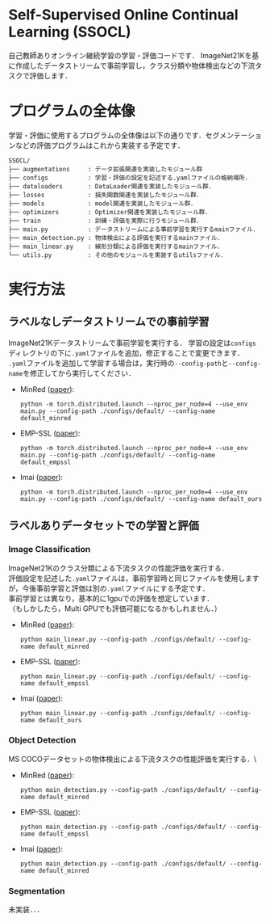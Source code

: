 # Self-Supervised Online Continual Learning (SSOCL)
自己教師ありオンライン継続学習の学習・評価コードです．
ImageNet21Kを基に作成したデータストリームで事前学習し，クラス分類や物体検出などの下流タスクで評価します．

# プログラムの全体像
学習・評価に使用するプログラムの全体像は以下の通りです．セグメンテーションなどの評価プログラムはこれから実装する予定です．
```
SSOCL/
├── augmentations     : データ拡張関連を実装したモジュール群
├── configs           : 学習・評価の設定を記述する.yamlファイルの格納場所．
├── dataloaders       : DataLoader関連を実装したモジュール群．
├── losses            : 損失関数関連を実装したモジュール群．
├── models            : model関連を実装したモジュール群．
├── optimizers        : Optimizer関連を実装したモジュール群．
├── train             : 訓練・評価を実際に行うモジュール群．
├── main.py           : データストリームによる事前学習を実行するmainファイル．
├── main_detection.py : 物体検出による評価を実行するmainファイル．
├── main_linear.py    : 線形分類による評価を実行するmainファイル．
└── utils.py          : その他のモジュールを実装するutilsファイル．
```


# 実行方法

## ラベルなしデータストリームでの事前学習

ImageNet21Kデータストリームで事前学習を実行する．
学習の設定は`configs`ディレクトリの下に`.yaml`ファイルを追加，修正することで変更できます．
`.yaml`ファイルを追加して学習する場合は，実行時の`--config-path`と`--config-name`を修正してから実行してください．

- MinRed ([paper](https://arxiv.org/pdf/2203.12710)):
    ```
    python -m torch.distributed.launch --nproc_per_node=4 --use_env main.py --config-path ./configs/default/ --config-name default_minred
    ```

- EMP-SSL ([paper](https://arxiv.org/pdf/2304.03977)):
    ```
    python -m torch.distributed.launch --nproc_per_node=4 --use_env main.py --config-path ./configs/default/ --config-name default_empssl
    ```

- Imai ([paper](https://openaccess.thecvf.com/content/ACCV2024/papers/Imai_Faster_convergence_and_Uncorrelated_gradients_in_Self-Supervised_Online_Continual_Learning_ACCV_2024_paper.pdf)):
    ```
    python -m torch.distributed.launch --nproc_per_node=4 --use_env main.py --config-path ./configs/default/ --config-name default_ours
    ```

## ラベルありデータセットでの学習と評価
### Image Classification
ImageNet21Kのクラス分類による下流タスクの性能評価を実行する．\
評価設定を記述した`.yaml`ファイルは，事前学習時と同じファイルを使用しますが，今後事前学習と評価は別の`.yaml`ファイルにする予定です．\
事前学習とは異なり，基本的に1gpuでの評価を想定しています．\
（もしかしたら，Multi GPUでも評価可能になるかもしれません．）

- MinRed ([paper](https://arxiv.org/pdf/2203.12710)):
    ```
    python main_linear.py --config-path ./configs/default/ --config-name default_minred
    ```

- EMP-SSL ([paper](https://arxiv.org/pdf/2304.03977)):
    ```
    python main_linear.py --config-path ./configs/default/ --config-name default_empssl
    ```

- Imai ([paper](https://openaccess.thecvf.com/content/ACCV2024/papers/Imai_Faster_convergence_and_Uncorrelated_gradients_in_Self-Supervised_Online_Continual_Learning_ACCV_2024_paper.pdf)):
    ```
    python main_linear.py --config-path ./configs/default/ --config-name default_ours
    ```


### Object Detection
MS COCOデータセットの物体検出による下流タスクの性能評価を実行する．\

- MinRed ([paper](https://arxiv.org/pdf/2203.12710)):
    ```
    python main_detection.py --config-path ./configs/default/ --config-name default_minred
    ```

- EMP-SSL ([paper](https://arxiv.org/pdf/2304.03977)):
    ```
    python main_detection.py --config-path ./configs/default/ --config-name default_empssl
    ```

- Imai ([paper](https://openaccess.thecvf.com/content/ACCV2024/papers/Imai_Faster_convergence_and_Uncorrelated_gradients_in_Self-Supervised_Online_Continual_Learning_ACCV_2024_paper.pdf)):
    ```
    python main_detection.py --config-path ./configs/default/ --config-name default_minred
    ```


### Segmentation
未実装．．．

